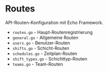 # Routes

API-Routen-Konfiguration mit Echo Framework.

- `routes.go` - Haupt-Routenregistrierung
- `general.go` - Allgemeine Routen
- `users.go` - Benutzer-Routen
- `shifts.go` - Schicht-Routen
- `schedules.go` - Zeitplan-Routen
- `shift_types.go` - Schichttyp-Routen
- `teams.go` - Team-Routen 